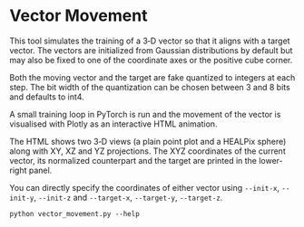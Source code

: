 # Vector Movement

This tool simulates the training of a 3‑D vector so that it aligns with a target vector.
The vectors are initialized from Gaussian distributions by default but may also be
fixed to one of the coordinate axes or the positive cube corner.

Both the moving vector and the target are fake quantized to integers at each
step.  The bit width of the quantization can be chosen between 3 and 8 bits and
defaults to int4.

A small training loop in PyTorch is run and the movement of the vector is visualised
with Plotly as an interactive HTML animation.

The HTML shows two 3‑D views (a plain point plot and a HEALPix sphere) along with
XY, XZ and YZ projections. The XYZ coordinates of the current vector, its
normalized counterpart and the target are printed in the lower-right panel.

You can directly specify the coordinates of either vector using
`--init-x`, `--init-y`, `--init-z` and `--target-x`, `--target-y`, `--target-z`.

```
python vector_movement.py --help
```
